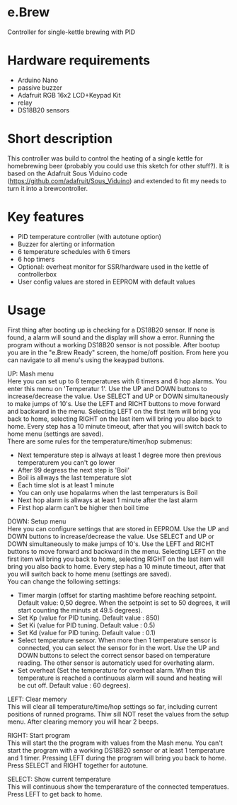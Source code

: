 # e.Brew
Controller for single-kettle brewing with PID
# Hardware requirements
- Arduino Nano
- passive buzzer
- Adafruit RGB 16x2 LCD+Keypad Kit
- relay
- DS18B20 sensors

# Short description
This controller was build to control the heating of a single kettle for homebrewing beer (probably you could use this sketch for other stuff?). It is based on the Adafruit Sous Viduino code (https://github.com/adafruit/Sous_Viduino) and extended to fit my needs to turn it into a brewcontroller.

# Key features
- PID temperature controller (with autotune option)
- Buzzer for alerting or information
- 6 temperature schedules with 6 timers
- 6 hop timers
- Optional: overheat monitor for SSR/hardware used in the kettle of controllerbox
- User config values are stored in EEPROM with default values

# Usage
First thing after booting up is checking for a DS18B20 sensor. If none is found, a alarm will sound and the display will show a error. Running the program without a working DS18B20 sensor is not possible.
After bootup you are in the "e.Brew Ready" screen, the home/off position. From here you can navigate to all menu's using the keaypad buttons.

UP:     Mash menu<br />
Here you can set up to 6 temperatures with 6 timers and 6 hop alarms. You enter this menu on 'Temperatur 1'. Use the UP and DOWN buttons to increase/decrease the value. Use SELECT and UP or DOWN simultaneously to make jumps of 10's. Use the LEFT and RICHT buttons to move forward and backward in the menu. Selecting LEFT on the first item will bring you back to home, selecting RIGHT on the last item will bring you also back to home. Every step has a 10 minute timeout, after that you will switch back to home menu (settings are saved).<br />
There are some rules for the temperature/timer/hop submenus:
- Next temperature step is allways at least 1 degree more then previous temperaturem you can't go lower
- After 99 degress the next step is 'Boil'
- Boil is allways the last temperature slot
- Each time slot is at least 1 minute
- You can only use hopalarms when the last temperaturs is Boil
- Next hop alarm is allways at least 1 minute after the last alarm
- First hop alarm can't be higher then boil time

DOWN:   Setup menu<br />
Here you can configure settings that are stored in EEPROM. Use the UP and DOWN buttons to increase/decrease the value. Use SELECT and UP or DOWN simultaneously to make jumps of 10's. Use the LEFT and RICHT buttons to move forward and backward in the menu. Selecting LEFT on the first item will bring you back to home, selecting RIGHT on the last item will bring you also back to home. Every step has a 10 minute timeout, after that you will switch back to home menu (settings are saved).<br />
You can change the following settings:
- Timer margin (offset for starting mashtime before reaching setpoint. Default value: 0,50 degree. When the setpoint is set to 50 degrees, it will start counting the minuts at 49.5 degrees).
- Set Kp (value for PID tuning. Default value : 850)
- Set Ki (value for PID tuning. Default value : 0.5)
- Set Kd (value for PID tuning. Default value : 0.1)
- Select temperature sensor. When more then 1 temperature sensor is connected, you can select the sensor for in the wort. Use the UP and DOWN buttons to select the correct sensor based on temperature reading. The other sensor is automaticly used for overhating alarm.
- Set overheat (Set the temperature for overheat alarm. When this temperature is reached a continuous alarm will sound and heating will be cut off. Default value : 60 degrees). 

LEFT:   Clear memory<br />
This will clear all temperature/time/hop settings so far, including current positions of runned programs. Thiw sill NOT reset the values from the setup menu. After clearing memory you will hear 2 beeps.

RIGHT:  Start program<br />
This will start the the program with values from the Mash menu. You can't start the program with a working DS18B20 sensor or at least 1 temperature and 1 timer. Pressing LEFT during the program will bring you back to home. Press SELECT and RIGHT together for autotune.

SELECT: Show current temperature<br />
This will continuous show the temperarature of the connected temperatues. Press LEFT to get back to home.

